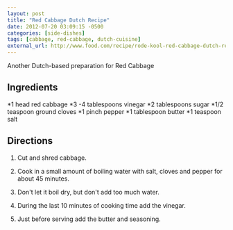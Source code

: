 ```yaml
---
layout: post
title: "Red Cabbage Dutch Recipe"
date: 2012-07-20 03:09:15 -0500
categories: [side-dishes]
tags: [cabbage, red-cabbage, dutch-cuisine]
external_url: http://www.food.com/recipe/rode-kool-red-cabbage-dutch-recipe-37998
---
```

Another Dutch-based preparation for Red Cabbage


## Ingredients
*1 head red cabbage
*3 -4 tablespoons vinegar
*2 tablespoons sugar
*1/2 teaspoon ground cloves
*1 pinch pepper
*1 tablespoon butter
*1 teaspoon salt


## Directions

1. Cut and shred cabbage.

1. Cook in a small amount of boiling water with salt, cloves and pepper for about 45 minutes.

1. Don't let it boil dry, but don't add too much water.

1. During the last 10 minutes of cooking time add the vinegar.

1. Just before serving add the butter and seasoning.
